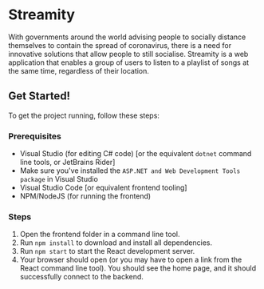 # Streamity

With governments around the world advising people to socially distance themselves to contain the spread of coronavirus, there is a need for innovative solutions that allow people to still socialise.
Streamity is a web application that enables a group of users to listen to a playlist of songs at the same time, regardless of their location. 

## Get Started!

To get the project running, follow these steps:

### Prerequisites
- Visual Studio (for editing C# code) [or the equivalent `dotnet` command line tools, or JetBrains Rider]
- Make sure you've installed the `ASP.NET and Web Development Tools package` in Visual Studio
- Visual Studio Code [or equivalent frontend tooling]
- NPM/NodeJS (for running the frontend)

### Steps
1. Open the frontend folder in a command line tool.
2. Run `npm install` to download and install all dependencies.
3. Run `npm start` to start the React development server. 
4. Your browser should open (or you may have to open a link from the React command line tool). You should see the home page, and it should successfully connect to the backend. 
